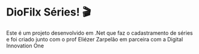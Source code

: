 # DioFilx Séries! :clapper:

Este é um projeto desenvolvido em .Net que faz o cadastramento de séries e foi criado junto com o prof Eliézer Zarpelão em parceira com a Digital Innovation One 
